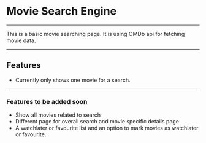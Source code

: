 # Movie Search Engine
---
This is a basic movie searching page. It is using OMDb api for fetching movie data.

---
## Features
- Currently only shows one movie for a search.

---
### Features to be added soon
- Show all movies related to search
- Different page for overall search and movie specific details page
- A watchlater or favourite list and an option to mark movies as watchlater or favourite.
